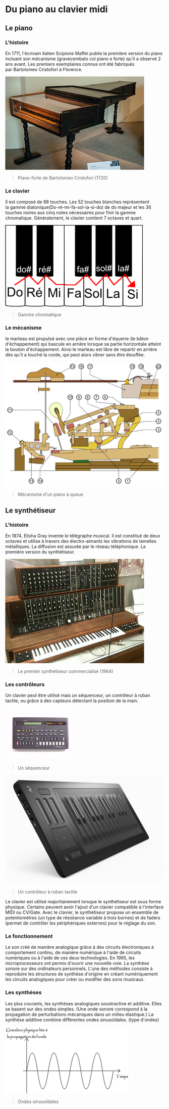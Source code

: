 # Du piano au clavier midi
## Le piano
### L'histoire
En 1711, l'écrivain italien Scipione Maffei publie la première version du piano incluant son mécanisme (gravecembalo col piano e forte) qu'il a observé 2 ans avant. Les premiers exemplaires connus ont été fabriqués par Bartolomeo Cristofori à Florence.

![piano ancien](medias/piano_histoire.jpeg)
> Piano-forte de Bartolomeo Cristofori (1720)

### Le clavier
Il est composé de 88 touches. Les 52 touches blanches représentent la gamme diatonique(Do-ré-mi-fa-sol-la-si-do) de do majeur et les 36 touches noires aux cinq notes nécessaires pour finir la gamme chromatique. Généralement, le clavier contient 7 octaves et quart. 

![gamme chromatique](medias/gamme_chromatique.png)
> Gamme chromatique

### Le mécanisme
le marteau est propulsé avec une pièce en forme d'équerre (le bâton d'échappement) qui bascule en arrière lorsque sa partie horizontale atteint le bouton d'échappement. Ainsi le marteau est libre de repartir en arrière dès qu'il a touché la corde, qui peut alors vibrer sans être étouffée.

![mécanisme](medias/mecanisme.png)
> Mécanisme d'un piano à queue

## Le synthétiseur
### L'histoire
En 1874, Elisha Gray invente le télégraphe musical. Il est constitué de deux octaves et utilise à travers des électro-aimants les vibrations de lamelles métalliques. La diffusion est assurée par le réseau téléphonique. La première version du synthétiseur.

![premier synthétiseur](medias/synthetiseur_premier.jpeg)
> Le premier synthétiseur commercialisé (1964)

### Les contrôleurs
Un clavier peut être utilisé mais un séquenceur, un contrôleur à ruban tactile, ou grâce à des capteurs détectant la position de la main. 

![séquenceur](medias/sequenceur.jpeg)
> Un séquenceur

![contrôleur à ruban tactile](medias/controleur.png)
> Un contrôleur à ruban tactile

Le clavier est utilisé majoritairement lorsque le synthétiseur est sous forme physique. Certains peuvent avoir l'ajout d'un clavier compatible à l'interface MIDI ou CV/Gate. Avec le clavier, le synthétiseur propose un ensemble de potentiomètres (un type de résistance variable à trois bornes) et de faders (permet de contrôler les périphériques externes) pour le réglage du son.

### Le fonctionnement
Le son créé de manière analogique grâce à des circuits électroniques à comportement continu, de manière numérique à l'aide de circuits numériques ou à l'aide de ces deux technologies. En 1995, les microprocesseurs ont permis d'ouvrir une nouvelle voie. La synthèse sonore sur des ordinateurs personnels. L'une des méthodes consiste à reproduire les structures de synthèse d'origine en créant numériquement les circuits analogiques pour créer ou modifier des sons musicaux. 

### Les synthèses
Les plus courants, les synthèses analogiques soustractive et additive. Elles se basent sur des ondes simples. 
(Une onde sonore correspond à la propagation de perturbations mécaniques dans un milieu élastique.)
La synthèse additive combine différentes ondes sinusoïdales. (type d'ondes)

![ondes sinusoïdales](medias/onde_sinu.jpeg)
> Ondes sinusoïdales
